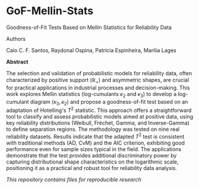 # GoF-Mellin-Stats

Goodness-of-Fit Tests Based on Mellin Statistics for Reliability Data

Authors

Caio C. F. Santos, Raydonal Ospina, Patrícia Espinheira, Marília Lages

**Abstract**

The selection and validation of probabilistic models for reliability data, often characterized by positive support ($\mathbb{R}_+$) and asymmetric shapes, are crucial for practical applications in industrial processes and decision-making. This work explores Mellin statistics (log-cumulants $\kappa_2$ and $\kappa_3$) to develop a log-cumulant diagram $(\kappa_3, \kappa_2)$ and propose a goodness-of-fit test based on an adaptation of Hotelling's $T^2$ statistic. This approach offers a straightforward tool to classify and assess probabilistic models aimed at positive data, using key reliability distributions (Weibull, Fréchet, Gamma, and Inverse-Gamma) to define separation regions. The methodology was tested on nine real reliability datasets. Results indicate that the adapted $T^2$ test is consistent with traditional methods (AD, CvM) and the AIC criterion, exhibiting good performance even for sample sizes typical in the field. The applications demonstrate that the test provides additional discriminatory power by capturing distributional shape characteristics on the logarithmic scale, positioning it as a practical and robust tool for reliability data analysis.

_This repository contains files for reproducible research_

